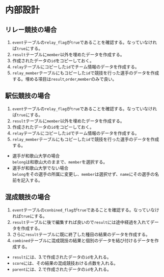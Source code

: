 # 内部設計
## リレー競技の場合
1. `event`テーブルの`relay_flag`が`true`であることを確認する。なっていなければ`true`にする。
2. `result`テーブルに`member`以外を埋めたデータを作成する。
3. 作成されたデータの`id`をコピーしておく。
4. `relay`テーブルにコピーした`id`でチーム情報のデータを作成する。
5. `relay_member`テーブルにもコピーした`id`で競技を行った選手のデータを作成する。埋める項目は`result`,`order`,`member`のみで良い。

## 駅伝競技の場合
1. `event`テーブルの`relay_flag`が`true`であることを確認する。なっていなければ`true`にする。
2. `result`テーブルに`member`以外を埋めたデータを作成する。
3. 作成されたデータの`id`をコピーしておく。
4. `relay`テーブルにコピーした`id`でチーム情報のデータを作成する。
5. `relay_member`テーブルにもコピーした`id`で競技を行った選手のデータを作成する。
  - 選手が和歌山大学の場合  
  `belong`は和歌山大のままで、`member`を選択する。
  - 選手が和歌山大学でない場合  
  `belong`をその選手の所属に変更し、`member`は選択せず、`name`にその選手の名前を記入する。

## 混成競技の場合
1. `event`テーブルの`conbined_flag`が`true`であることを確認する。なっていなければ`true`にする。
2. `result`テーブルに後で編集すれば良いので`result`には途中経過を入れてデータを作成する。
3. さらに`result`テーブルに既に終了した種目の結果のデータを作成する。
4. `combined`テーブルに混成競技の結果と個別のデータを結び付けるデータを作成する。
  - `result`には、3.で作成されたデータの`id`を入れる。
  - `score`には、その結果の混成競技おける点数を入れる。
  - `parent`には、2.で作成されたデータの`id`を入れる。
